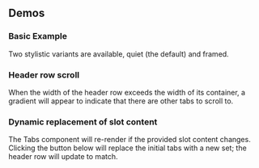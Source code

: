 <script setup>
import BasicTabs from '@/../component-demos/tabs/examples/BasicTabs.vue';
import ManyTabs from '@/../component-demos/tabs/examples/ManyTabs.vue';
import DynamicallyGeneratedTabs from '@/../component-demos/tabs/examples/DynamicallyGeneratedTabs.vue';

const controlsConfig = [
	{
		name: 'framed',
		type: 'boolean'
	}
];
</script>

## Demos
### Basic Example

Two stylistic variants are available, quiet (the default) and framed.

<cdx-demo-wrapper :controls-config="controlsConfig">
<template v-slot:demo="{ propValues }">
<basic-tabs v-bind="propValues" />
</template>

<template v-slot:code>

<<< @/../component-demos/tabs/examples/BasicTabs.vue

</template>
</cdx-demo-wrapper>

### Header row scroll

When the width of the header row exceeds the width of its container, a gradient will appear to
indicate that there are other tabs to scroll to.

<cdx-demo-wrapper :controls-config="controlsConfig">
<template v-slot:demo="{ propValues }">
<many-tabs v-bind="propValues" />
</template>

<template v-slot:code>

<<< @/../component-demos/tabs/examples/ManyTabs.vue

</template>
</cdx-demo-wrapper>

### Dynamic replacement of slot content

The Tabs component will re-render if the provided slot content changes.
Clicking the button below will replace the initial tabs with a new set;
the header row will update to match.

<cdx-demo-wrapper>
<template v-slot:demo="{ propValues }">
<dynamically-generated-tabs v-bind="propValues" />
</template>

<template v-slot:code>

<<< @/../component-demos/tabs/examples/DynamicallyGeneratedTabs.vue

</template>
</cdx-demo-wrapper>
